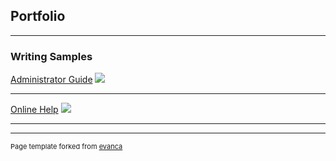 ## Portfolio

---

### Writing Samples 

[Administrator Guide](/WritingSample_LicenseServerRedundancy_Bstork.pdf)
<img src="images/dummy_thumbnail.jpg?raw=true"/>

---
[Online Help](/WritingSample_LibraryPhraseDataSourceExample_Bstork.pdf)
<img src="images/dummy_thumbnail.jpg?raw=true"/>

---
<!--
[Project 3 Title](http://example.com/)
<img src="images/dummy_thumbnail.jpg?raw=true"/>

---

### Category Name 2

- [Project 1 Title](http://example.com/)
- [Project 2 Title](http://example.com/)
- [Project 3 Title](http://example.com/)
- [Project 4 Title](http://example.com/)
- [Project 5 Title](http://example.com/)

---
-->



---
<p style="font-size:11px">Page template forked from <a href="https://github.com/evanca/quick-portfolio">evanca</a></p>
<!-- Remove above link if you don't want to attibute -->
